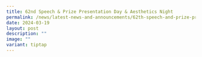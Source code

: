 ```yaml
---
title: 62nd Speech & Prize Presentation Day & Aesthetics Night
permalink: /news/latest-news-and-announcements/62th-speech-and-prize-presentation-day-and-aesthetics-night/
date: 2024-03-19
layout: post
description: ""
image: ""
variant: tiptap
---
```

<p></p>